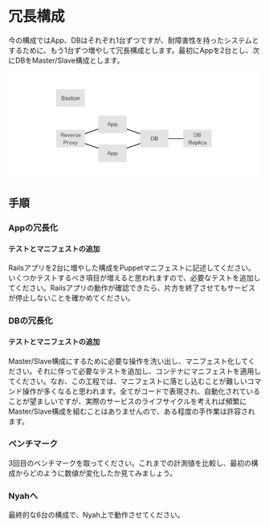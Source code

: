 # 冗長構成

今の構成ではApp、DBはそれぞれ1台ずつですが、耐障害性を持ったシステムとするために、もう1台ずつ増やして冗長構成とします。最初にAppを2台とし、次にDBをMaster/Slave構成とします。

<img src="../assets/step4.png" width="500" alt="冗長構成">

## 手順

### Appの冗長化

#### テストとマニフェストの追加

Railsアプリを2台に増やした構成をPuppetマニフェストに記述してください。いくつかテストするべき項目が増えると思われますので、必要なテストを追加してください。Railsアプリの動作が確認できたら、片方を終了させてもサービスが停止しないことを確かめてください。

### DBの冗長化

#### テストとマニフェストの追加

Master/Slave構成にするために必要な操作を洗い出し、マニフェスト化してください。それに伴って必要なテストを追加し、コンテナにマニフェストを適用してください。なお、この工程では、マニフェストに落とし込むことが難しいコマンド操作が多くなると思われます。全てがコードで表現され、自動化されていることが望ましいですが、実際のサービスのライフサイクルを考えれば頻繁にMaster/Slave構成を組むことはありませんので、ある程度の手作業は許容されます。

### ベンチマーク

3回目のベンチマークを取ってください。これまでの計測値を比較し、最初の構成からどのように数値が変化したか見てみましょう。

### Nyahへ

最終的な6台の構成で、Nyah上で動作させてください。
